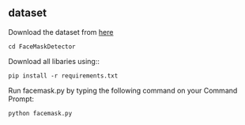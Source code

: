 
## dataset
Download the dataset from [here](https://data-flair.training/blogs/download-face-mask-data/)
```
cd FaceMaskDetector
```

Download all libaries using::
```
pip install -r requirements.txt
```

Run facemask.py by typing the following command on your Command Prompt:
```
python facemask.py
```





